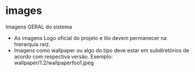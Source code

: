 # images
Imagens GERAL do sistema

  * As imagens Logo oficial do projeto e lilo devem permanecer na hierarquia raiz.
  * Imagens como wallpaper ou algo do tipo deve estar em subdiretórios de acordo com respectiva versão. Exemplo: wallpaper/1.2/wallpaperfoo1.jpeg
